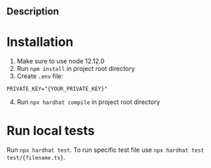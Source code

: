 ## Description

#  Installation

1. Make sure to use node 12.12.0
2. Run `npm install` in project root directory
3. Create `.env` file:

```
PRIVATE_KEY="{YOUR_PRIVATE_KEY}"
```

4. Run `npx hardhat compile` in project root directory

# Run local tests
Run `npx hardhat test`.
To run specific test file use `npx hardhat test test/{filename.ts}`.
